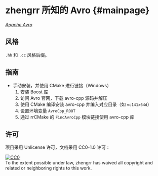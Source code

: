 # zhengrr 所知的 Avro                                                {#mainpage}

[*Apache Avro*](https://avro.apache.org/)

## 风格

`.hh` 和 `.cc` 风格后缀。

## 指南

*   手动安装，并使用 CMake 进行链接（Windows）
    1.  安装 Boost 库
    2.  访问 Avro 官网，下载 avro-cpp 源码并解压
    3.  使用 CMake 编译安装 avro-cpp 并编入对应目录（如 `vc141x64d`）
    4.  设置环境变量 `AvroCpp_ROOT`
    5.  通过 rrCMake 的 `FindAvroCpp` 模块链接使用 avro-cpp 库

## 许可

项目采用 Unlicense 许可，文档采用 CC0-1.0 许可：

<p xmlns:dct="https://purl.org/dc/terms/">
  <a rel="license"
     href="https://creativecommons.org/publicdomain/zero/1.0/">
    <img src="https://licensebuttons.net/p/zero/1.0/88x31.png" style="border-style: none;" alt="CC0" />
  </a>
  <br />
  To the extent possible under law,
  <span resource="[_:publisher]" rel="dct:publisher">
    <span property="dct:title">zhengrr</span></span>
  has waived all copyright and related or neighboring rights to this work.
</p>

